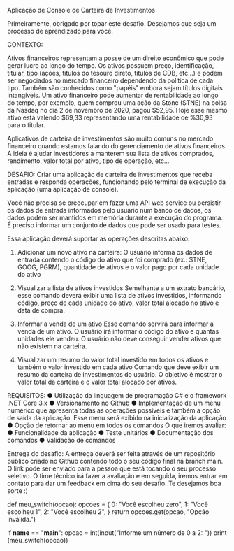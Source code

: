 Aplicação de Console de Carteira de Investimentos

Primeiramente, obrigado por topar este desafio. Desejamos que seja um processo
de aprendizado para você.

CONTEXTO:

Ativos financeiros representam a posse de um direito econômico que pode gerar
lucro ao longo do tempo. Os ativos possuem preço, identificação, titular, tipo (ações, títulos
do tesouro direto, títulos de CDB, etc...) e podem ser negociados no mercado financeiro
dependendo da política de cada tipo. Também são conhecidos como "papéis" embora sejam
títulos digitais intangíveis. Um ativo financeiro pode aumentar de rentabilidade ao longo do
tempo, por exemplo, quem comprou uma ação da Stone (STNE) na bolsa da Nasdaq no dia
2 de novembro de 2020, pagou $52,95. Hoje esse mesmo ativo está valendo $69,33
representando uma rentabilidade de %30,93 para o titular.

Aplicativos de carteira de investimentos são muito comuns no mercado financeiro
quando estamos falando do gerenciamento de ativos financeiros. A ideia é ajudar
investidores a manterem sua lista de ativos comprados, rendimento, valor total por ativo,
tipo de operação, etc...

DESAFIO:
Criar uma aplicação de carteira de investimentos que receba entradas e responda
operações, funcionando pelo terminal de execução da aplicação (uma aplicação de
console).

Você não precisa se preocupar em fazer uma API web service ou persistir os dados
de entrada informados pelo usuário num banco de dados, os dados podem ser mantidos em
memória durante a execução do programa. É preciso informar um conjunto de dados que
pode ser usado para testes.

Essa aplicação deverá suportar as operações descritas abaixo:
1. Adicionar um novo ativo na carteira:
O usuário informa os dados de entrada contendo o código do ativo que foi comprado
(ex.: STNE, GOOG, PGRM), quantidade de ativos e o valor pago por cada unidade
do ativo

2. Visualizar a lista de ativos investidos
Semelhante a um extrato bancário, esse comando deverá exibir uma lista de ativos
investidos, informando código, preço de cada unidade do ativo, valor total alocado
no ativo e data de compra.

3. Informar a venda de um ativo
Esse comando servirá para informar a venda de um ativo. O usuário irá informar o
código do ativo e quantas unidades ele vendeu. O usuário não deve conseguir
vender ativos que não existem na carteira.

4. Visualizar um resumo do valor total investido em todos os ativos e também o
valor investido em cada ativo
Comando que deve exibir um resumo da carteira de investimentos do usuário. O
objetivo é mostrar o valor total da carteira e o valor total alocado por ativos.

REQUISITOS:
● Utilização da linguagem de programação C# e o framework .NET Core 3.x
● Versionamento no Github
● Implementação de um menu numérico que apresenta todas as operações possíveis
e também a opção de saída da aplicação. Esse menu será exibido na inicialização
da aplicação
● Opção de retornar ao menu em todos os comandos
O que iremos avaliar:
● Funcionalidade da aplicação
● Teste unitários
● Documentação dos comandos
● Validação de comandos

Entrega do desafio:
A entrega deverá ser feita através de um repositório público criado no Github
contendo todo o seu código final na branch main. O link pode ser enviado para a pessoa
que está tocando o seu processo seletivo. O time técnico irá fazer a avaliação e em
seguida, iremos entrar em contato para dar um feedback em cima do seu desafio.
Te desejamos boa sorte :)



def meu_switch(opcao):
    opcoes = {
        0: "Você escolheu zero",
        1: "Você escolheu 1",
        2: "Você escolheu 2",
    }
    return opcoes.get(opcao, "Opção inválida.")

if __name__ == "__main__":
    opcao = int(input("Informe um número de 0 a 2: "))
    print (meu_switch(opcao))